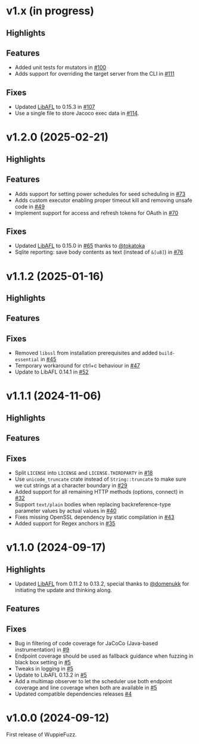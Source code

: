 # v1.x (in progress)

## Highlights

## Features

- Added unit tests for mutators in
  [#100](https://github.com/TNO-S3/WuppieFuzz/pull/100)
- Adds support for overriding the target server from the CLI in 
  [#111](https://github.com/TNO-S3/WuppieFuzz/pull/111)

## Fixes

- Updated [LibAFL](https://github.com/AFLplusplus/LibAFL) to 0.15.3 in
  [#107](https://github.com/TNO-S3/WuppieFuzz/pull/107)
- Use a single file to store Jacoco exec data in
  [#114](https://github.com/TNO-S3/WuppieFuzz/pull/114).

# v1.2.0 (2025-02-21)

## Highlights

## Features

- Adds support for setting power schedules for seed scheduling in
  [#73](https://github.com/TNO-S3/WuppieFuzz/pull/73)
- Adds custom executor enabling proper timeout kill and removing unsafe code in
  [#49](https://github.com/TNO-S3/WuppieFuzz/pull/49)
- Implement support for access and refresh tokens for OAuth in
  [#70](https://github.com/TNO-S3/WuppieFuzz/pull/70)

## Fixes

- Updated [LibAFL](https://github.com/AFLplusplus/LibAFL) to 0.15.0 in
  [#65](https://github.com/TNO-S3/WuppieFuzz/pull/65) thanks to
  [@tokatoka](https://github.com/tokatoka)
- Sqlite reporting: save body contents as text (instead of `&[u8]`) in
  [#76](https://github.com/TNO-S3/WuppieFuzz/pull/76/)

# v1.1.2 (2025-01-16)

## Highlights

## Features

## Fixes

- Removed `libssl` from installation prerequisites and added `build-essential`
  in [#45](https://github.com/TNO-S3/WuppieFuzz/pull/45)
- Temporary workaround for ctrl+c behaviour in
  [#47](https://github.com/TNO-S3/WuppieFuzz/pull/47)
- Update to LibAFL 0.14.1 in [#52](https://github.com/TNO-S3/WuppieFuzz/pull/52)

# v1.1.1 (2024-11-06)

## Highlights

## Features

## Fixes

- Split `LICENSE` into `LICENSE` and `LICENSE.THIRDPARTY` in
  [#18](https://github.com/TNO-S3/WuppieFuzz/pull/18)
- Use `unicode_truncate` crate instead of `String::truncate` to make sure we cut
  strings at a character boundary in
  [#29](https://github.com/TNO-S3/WuppieFuzz/pull/29)
- Added support for all remaining HTTP methods (options, connect) in
  [#32](https://github.com/TNO-S3/WuppieFuzz/pull/32)
- Support `text/plain` bodies when replacing backreference-type parameter values
  by actual values in [#40](https://github.com/TNO-S3/WuppieFuzz/pull/40)
- Fixes missing OpenSSL dependency by static compilation in
  [#43](https://github.com/TNO-S3/WuppieFuzz/pull/43)
- Added support for Regex anchors in
  [#35](https://github.com/TNO-S3/WuppieFuzz/pull/35)

# v1.1.0 (2024-09-17)

## Highlights

- Updated [LibAFL](https://github.com/AFLplusplus/LibAFL) from 0.11.2 to 0.13.2,
  special thanks to [@domenukk](https://github.com/domenukk) for initiating the
  update and thinking along.

## Features

## Fixes

- Bug in filtering of code coverage for JaCoCo (Java-based instrumentation) in
  [#9](https://github.com/TNO-S3/WuppieFuzz/pull/9)
- Endpoint coverage should be used as fallback guidance when fuzzing in black
  box setting in [#5](https://github.com/TNO-S3/WuppieFuzz/pull/5)
- Tweaks in logging in [#5](https://github.com/TNO-S3/WuppieFuzz/pull/5)
- Update to LibAFL 0.13.2 in [#5](https://github.com/TNO-S3/WuppieFuzz/pull/5)
- Add a multimap observer to let the scheduler use both endpoint coverage and
  line coverage when both are available in
  [#5](https://github.com/TNO-S3/WuppieFuzz/pull/5)
- Updated compatible dependencies releases
  [#4](https://github.com/TNO-S3/WuppieFuzz/pull/4)

# v1.0.0 (2024-09-12)

First release of WuppieFuzz.
